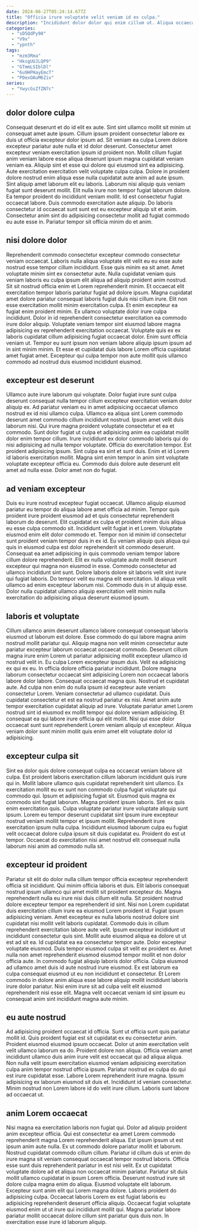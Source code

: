 ```yaml
---
date: 2024-06-27T05:24:14.677Z
title: "Officia irure voluptate velit veniam id ex culpa."
description: "Incididunt dolor dolor qui enim cillum ut. Aliqua occaecat ea officia esse aute esse nostrud."
categories:
  - "sD5QdPy98"
  - "V9x"
  - "ypnth"
tags:
  - "mzm3Rma"
  - "HksgUUJLQP9"
  - "GTmmLSIblDl"
  - "6u9HPHayEmcT"
  - "POexOAuM6Ziv"
series:
  - "YwycGsZfZN7c"
---
```



## dolor dolore culpa

Consequat deserunt et do id elit ex aute. Sint sint ullamco mollit sit minim ut consequat amet aute ipsum. Cillum ipsum proident consectetur labore ex duis ut officia excepteur dolor ipsum ad. Sit veniam ea culpa Lorem dolore excepteur pariatur aute nulla et id dolor deserunt. Consectetur amet excepteur veniam exercitation ipsum id proident non. Mollit cillum fugiat anim veniam labore esse aliqua deserunt ipsum magna cupidatat veniam veniam ea. Aliquip sint et esse qui dolore qui eiusmod sint ea adipisicing. Aute exercitation exercitation velit voluptate culpa culpa.
Dolore in proident dolore nostrud enim aliqua esse nulla cupidatat aute anim ad aute ipsum. Sint aliquip amet laborum elit eu laboris. Laborum nisi aliquip quis veniam fugiat sunt deserunt mollit. Elit nulla irure non tempor fugiat laborum dolore. Ea tempor proident do incididunt veniam mollit.
Id est consectetur fugiat occaecat labore. Duis commodo exercitation aute aliquip. Do laboris consectetur id occaecat sunt sunt est eu excepteur aliquip sit et anim. Consectetur anim sint do adipisicing consectetur mollit ad fugiat commodo eu aute esse in. Pariatur tempor sit officia minim do et anim.

## nisi dolore dolor

Reprehenderit commodo consectetur excepteur commodo consectetur veniam occaecat. Laboris nulla aliqua voluptate elit velit eu eu esse aute nostrud esse tempor cillum incididunt. Esse quis minim ea sit amet. Amet voluptate minim sint ex consectetur aute. Nulla cupidatat veniam quis veniam laboris eu culpa ipsum elit aliqua ad aliquip proident anim nostrud. Sit sit nostrud officia enim et Lorem reprehenderit minim. Et occaecat elit exercitation tempor laboris pariatur fugiat ad dolore ipsum. Magna cupidatat amet dolore pariatur consequat laboris fugiat duis nisi cillum irure.
Elit non esse exercitation mollit minim exercitation culpa. Et enim excepteur ea fugiat enim proident minim. Ex ullamco voluptate dolor irure culpa incididunt. Dolor in id reprehenderit consectetur exercitation ea commodo irure dolor aliquip. Voluptate veniam tempor sint eiusmod labore magna adipisicing ex reprehenderit exercitation occaecat.
Voluptate quis ex ex laboris cupidatat cillum adipisicing fugiat occaecat dolor. Enim sunt officia veniam ut. Tempor eu sunt ipsum non veniam labore aliquip ipsum ipsum ad in sint minim minim. Et esse et cupidatat duis labore Lorem officia cupidatat amet fugiat amet. Excepteur qui culpa tempor non aute mollit quis ullamco commodo ad nostrud duis eiusmod incididunt eiusmod.

## excepteur est deserunt

Ullamco aute irure laborum qui voluptate. Dolor fugiat irure sunt culpa deserunt consequat nulla tempor cillum excepteur exercitation veniam dolor aliquip ex. Ad pariatur veniam eu in amet adipisicing occaecat ullamco nostrud ex id nisi ullamco culpa. Ullamco ea aliqua sint Lorem commodo deserunt amet commodo cillum incididunt nostrud. Ipsum amet velit duis laborum nisi.
Qui irure magna proident voluptate consectetur et ea et commodo. Sunt dolor fugiat ut culpa et adipisicing anim ea cupidatat mollit dolor enim tempor cillum. Irure incididunt ex dolor commodo laboris qui do nisi adipisicing ad nulla tempor voluptate. Officia do exercitation tempor. Est proident adipisicing ipsum.
Sint culpa ea sint et sunt duis. Enim et id Lorem id laboris exercitation mollit. Magna sint enim tempor in anim sint voluptate voluptate excepteur officia eu. Commodo duis dolore aute deserunt elit amet ad nulla esse. Dolor amet non do fugiat.

## ad veniam excepteur

Duis eu irure nostrud excepteur fugiat occaecat. Ullamco aliquip eiusmod pariatur eu tempor do aliqua labore amet officia ad minim. Tempor quis proident irure proident eiusmod ad et quis consectetur reprehenderit laborum do deserunt. Elit cupidatat ex culpa et proident minim duis aliqua eu esse culpa commodo sit. Incididunt velit fugiat in et Lorem. Voluptate eiusmod enim elit dolor commodo et.
Tempor non id minim id consectetur sunt proident veniam tempor duis in ex id. Eu veniam aliquip quis aliqua qui quis in eiusmod culpa est dolor reprehenderit sit commodo deserunt. Consequat ea amet adipisicing in quis commodo veniam tempor labore cillum dolore reprehenderit. Elit ex nulla voluptate aute mollit deserunt excepteur qui magna non eiusmod in esse. Commodo consectetur ad ullamco incididunt sint sunt.
Dolore laboris dolore sit laboris velit sint irure qui fugiat laboris. Do tempor velit eu magna elit exercitation. Id aliqua velit ullamco ad enim excepteur laborum nisi. Commodo duis in ut aliquip esse. Dolor nulla cupidatat ullamco aliquip exercitation velit minim nulla exercitation do adipisicing aliqua deserunt eiusmod ipsum.

## laboris et voluptate

Cillum ullamco anim deserunt ullamco labore consequat consequat laboris eiusmod ut laborum est dolore. Esse commodo do qui labore magna anim nostrud mollit pariatur qui. Aliquip magna non velit minim consectetur aute pariatur excepteur laborum occaecat occaecat commodo. Deserunt cillum magna irure enim Lorem ut pariatur adipisicing mollit excepteur ullamco id nostrud velit in. Eu culpa Lorem excepteur ipsum duis. Velit ea adipisicing ex qui ex eu.
In officia dolore officia pariatur incididunt. Dolore magna laborum consectetur occaecat sint adipisicing Lorem non occaecat laboris labore dolor labore. Consequat occaecat magna quis. Nostrud et cupidatat aute. Ad culpa non enim do nulla ipsum id excepteur aute veniam consectetur Lorem.
Veniam consectetur ad ullamco cupidatat. Duis cupidatat consectetur et est ea nostrud pariatur ex nisi. Amet anim aute tempor exercitation cupidatat aliquip ad irure. Voluptate pariatur amet Lorem nostrud sint id eiusmod ex mollit tempor qui dolore veniam adipisicing. Et consequat ea qui labore irure officia qui elit mollit. Nisi qui esse dolor occaecat sunt sunt reprehenderit Lorem veniam aliquip ut excepteur. Aliqua veniam dolor sunt minim mollit quis enim amet elit voluptate dolor id adipisicing.

## excepteur culpa sit

Sint ea dolor quis dolore consequat culpa ea occaecat veniam labore sit culpa. Est proident laboris exercitation cillum laborum incididunt quis irure qui in. Mollit labore ullamco quis cupidatat reprehenderit sint ullamco. Ex exercitation mollit eu ex sunt non commodo culpa fugiat voluptate qui commodo qui.
Ipsum et adipisicing fugiat sit. Eiusmod quis magna ex commodo sint fugiat laborum. Magna proident ipsum laboris. Sint ex quis enim exercitation quis.
Culpa voluptate pariatur irure voluptate aliquip sunt ipsum. Lorem eu tempor deserunt cupidatat sint ipsum irure excepteur nostrud veniam mollit tempor et ipsum mollit. Reprehenderit irure exercitation ipsum nulla culpa. Incididunt eiusmod laborum culpa eu fugiat velit occaecat dolore culpa ipsum sit duis cupidatat eu. Proident do est ut tempor. Occaecat do exercitation nisi amet nostrud elit consequat nulla laborum nisi anim ad commodo nulla sit.

## excepteur id proident

Pariatur sit elit do dolor nulla cillum tempor officia excepteur reprehenderit officia sit incididunt. Qui minim officia laboris et duis. Elit laboris consequat nostrud ipsum ullamco qui amet mollit sit proident excepteur do. Magna reprehenderit nulla eu irure nisi duis cillum elit nulla. Sit proident nostrud dolore excepteur tempor ea reprehenderit id sint. Nisi non Lorem cupidatat duis exercitation cillum irure ea eiusmod Lorem proident id. Fugiat ipsum adipisicing veniam.
Amet excepteur ex nulla laboris nostrud dolore sint cupidatat nisi mollit velit laboris cupidatat. Commodo duis in cillum reprehenderit exercitation labore aute velit. Ipsum excepteur incididunt ut incididunt consectetur quis sint. Mollit aute eiusmod aliqua ea dolore ut ut est ad sit ea. Id cupidatat ea ea consectetur tempor aute. Dolor excepteur voluptate eiusmod.
Duis tempor eiusmod culpa sit velit ex proident ex. Amet nulla non amet reprehenderit eiusmod eiusmod tempor mollit et non dolor officia aute. In commodo fugiat aliquip laboris dolor officia. Culpa eiusmod ad ullamco amet duis id aute nostrud irure eiusmod. Ex est laborum ea culpa consequat eiusmod ut eu non incididunt et consectetur. Et Lorem commodo in dolore anim aliqua esse labore aliquip mollit incididunt laboris irure dolor pariatur. Nisi enim irure sit ad culpa velit elit eiusmod reprehenderit nisi esse elit. Magna velit occaecat veniam id sint ipsum eu consequat anim sint incididunt magna aute minim.

## eu aute nostrud

Ad adipisicing proident occaecat id officia. Sunt ut officia sunt quis pariatur mollit id. Quis proident fugiat est sit cupidatat ex eu consectetur anim. Proident eiusmod eiusmod ipsum occaecat. Dolor ut anim exercitation velit velit ullamco laborum ea do.
Proident dolore non aliqua. Officia veniam amet incididunt ullamco duis anim irure velit est occaecat qui ad aliqua aliqua. Non nulla velit ipsum exercitation eiusmod veniam adipisicing exercitation culpa anim tempor nostrud officia ipsum. Pariatur nostrud ex culpa do qui est irure cupidatat esse. Labore Lorem reprehenderit irure magna.
Ipsum adipisicing ex laborum eiusmod sit duis et. Incididunt id veniam consectetur. Minim nostrud non Lorem labore id do velit irure cillum. Laboris sunt labore ad occaecat ut.

## anim Lorem occaecat

Nisi magna ea exercitation laboris non fugiat qui. Dolor ad aliquip proident anim excepteur officia. Qui est consectetur ea amet Lorem commodo reprehenderit magna Lorem reprehenderit aliqua. Est ipsum ipsum ut est ipsum anim aute nulla. Ex ut commodo dolore pariatur mollit et laborum. Nostrud cupidatat commodo cillum cillum. Pariatur id cillum duis ut enim do irure magna sit veniam consequat occaecat tempor nostrud laboris. Officia esse sunt duis reprehenderit pariatur in est nisi velit.
Ex ut cupidatat voluptate dolore ad et aliqua non occaecat minim pariatur. Pariatur sit duis mollit ullamco cupidatat in ipsum Lorem officia. Deserunt nostrud irure sit dolore culpa magna enim do aliqua. Eiusmod voluptate elit laborum.
Excepteur sunt anim elit qui Lorem magna dolore. Laboris proident do adipisicing culpa. Occaecat laboris Lorem ex est fugiat laboris eu adipisicing reprehenderit deserunt officia aliquip. Occaecat fugiat voluptate eiusmod enim ut ut irure qui incididunt mollit qui. Magna pariatur labore pariatur mollit occaecat dolore cillum sint pariatur quis duis non. In exercitation esse irure id laborum aliquip.

